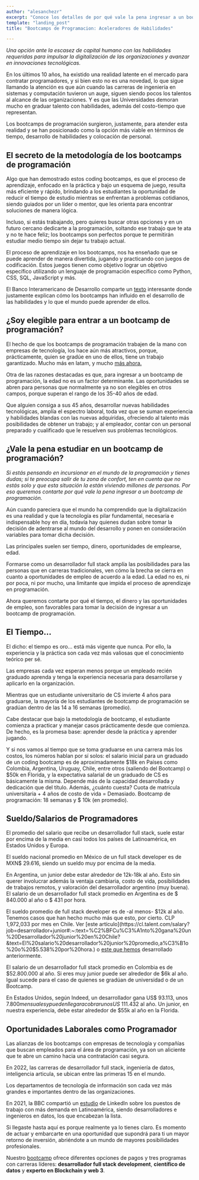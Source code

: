 ```yaml
---
author: "alesanchezr"
excerpt: "Conoce los detalles de por qué vale la pena ingresar a un bootcamp de programación y las oportunidades laborales que tendrás al graduarte de programador"
template: "landing_post" 
title: "Bootcamps de Programacion: Aceleradores de Habilidades"

---
```


_Una opción ante la escasez de capital humano con las habilidades requeridas para impulsar la digitalización de las organizaciones y avanzar en innovaciones tecnológicas._

En los últimos 10 años, ha existido una realidad latente en el mercado para contratar programadores, y si bien esto no es una novedad, lo que sigue llamando la atención es que aún cuando las carreras de ingeniería en sistemas y computación tuvieron un auge, siguen siendo pocos los talentos al alcance de las organizaciones. Y es que las Universidades demoran mucho en graduar talento con habilidades, además del costo-tiempo que representan.

Los bootcamps de programación surgieron, justamente, para atender esta realidad y se han posicionado como la opción más viable en términos de tiempo, desarrollo de habilidades y colocación de personal.


## El secreto de la metodología de los bootcamps de programación

Algo que han demostrado estos coding bootcamps, es que el proceso de aprendizaje, enfocado en la práctica y bajo un esquema de juego, resulta más eficiente y rápido, brindando a los estudiantes la oportunidad de reducir el tiempo de estudio mientras se enfrentan a problemas cotidianos, siendo guiados por un líder o mentor, que les orienta para encontrar soluciones de manera lógica.

Incluso, si estás trabajando, pero quieres buscar otras opciones y en un futuro cercano dedicarte a la programación, soltando ese trabajo que te ata y no te hace feliz; los bootcamps son perfectos porque te permitirán estudiar medio tiempo sin dejar tu trabajo actual.

El proceso de aprendizaje en los bootcamps, nos ha enseñado que se puede aprender de manera divertida, jugando y practicando con juegos de codificación. Estos juegos tienen como objetivo lograr un objetivo específico utilizando un lenguaje de programación específico como Python, CSS, SQL, JavaScript y más.

El Banco Interamericano de Desarrollo comparte un [texto](https://publications.iadb.org/es/la-disrupcion-del-talento-el-advenimiento-de-los-bootcamps-de-programacion-y-el-futuro-de-las) interesante donde justamente explican cómo los bootcamps han influido en el desarrollo de las habilidades y lo que el mundo puede aprender de ellos.


## ¿Soy elegible para entrar a un bootcamp de programación?

El hecho de que los bootcamps de programación trabajen de la mano con empresas de tecnología, los hace aún más atractivos, porque, prácticamente, quien se gradúe en uno de ellos, tiene un trabajo garantizado. Mucho más en latam, y mucho [más ahora.](https://blogs.iadb.org/innovacion/es/bootcamps-de-programacion-america-latina-y-el-caribe/) 

Otra de las razones destacadas es que, para ingresar a un bootcamp de programación, la edad no es un factor determinante. Las oportunidades se abren para personas que normalmente ya no son elegibles en otros campos, porque superan el rango de los 35-40 años de edad.

Que alguien consiga a sus 45 años, desarrollar nuevas habilidades tecnológicas, amplía el espectro laboral, toda vez que se suman experiencia y habilidades blandas con las nuevas adquiridas, ofreciendo al talento más posibilidades de obtener un trabajo; y al empleador, contar con un personal preparado y cualificado que le resuelven sus problemas tecnológicos.

## ¿Vale la pena estudiar en un bootcamp de programación?

_Si estás pensando en incursionar en el mundo de la programación y tienes dudas; si te preocupa salir de tu zona de confort, ten en cuenta que no estás solo y que esta situación la están viviendo millones de personas. Por eso queremos contarte por qué vale la pena ingresar a un bootcamp de programación._

Aún cuando pareciera que el mundo ha comprendido que la digitalización es una realidad y que la tecnología es pilar fundamental, necesaria e indispensable hoy en día, todavía hay quienes dudan sobre tomar la decisión de adentrarse al mundo del desarrollo y ponen en consideración variables para tomar dicha decisión.

Las principales suelen ser tiempo, dinero, oportunidades de emplearse, edad.

Formarse como un desarrollador full stack amplía las posibilidades para las personas que en carreras tradicionales, ven cómo la brecha se cierra en cuanto a oportunidades de empleo de acuerdo a la edad. La edad no es, ni por poca, ni por mucho, una limitante que impida el proceso de aprendizaje en programación. 

Ahora queremos contarte por qué el tiempo, el dinero y las oportunidades de empleo, son favorables para tomar la decisión de ingresar a un bootcamp de programación.


## El Tiempo…

El dicho: el tiempo es oro… está más vigente que nunca. Por ello, la experiencia y la práctica son cada vez más valiosas que el conocimiento teórico per sé.

Las empresas cada vez esperan menos porque un empleado recién graduado aprenda y tenga la experiencia necesaria para desarrollarse y aplicarlo en la organización. 

Mientras que un estudiante universitario de CS invierte 4 años para graduarse, la mayoría de los estudiantes de bootcamp de programación se gradúan dentro de las 14 a 16 semanas (promedio).

Cabe destacar que bajo la metodología de bootcamp, el estudiante comienza a practicar y manejar casos prácticamente desde que comienza. De hecho, es la promesa base: aprender desde la práctica y aprender jugando.

Y si nos vamos al tiempo que se toma graduarse en una carrera más los costos, los números hablan por sí solos: el salario inicial para un graduado de un coding bootcamp es de aproximadamente $18k en Países como Colombia, Argentina, Uruguay, Chile, entre otros (saliendo del Bootcamp) o $50k en Florida, y la expectativa salarial de un graduado de CS es básicamente la misma. Depende más de la capacidad desarrollada y dedicación que del título. Además, ¿cuánto cuesta? Cuota de matrícula universitaria + 4 años de costo de vida = Demasiado. Bootcamp de programación: 18 semanas y $ 10k (en promedio).


## Sueldo/Salarios de Programadores

El promedio del salario que recibe un desarrollador full stack, suele estar por encima de la media en casi todos los países de Latinoamérica, en Estados Unidos y Europa.

El sueldo nacional promedio en México de un full stack developer es de MXN$ 29.616, siendo un sueldo muy por encima de la media.

En Argentina, un junior debe estar alrededor de 12k-18k al año. Esto sin querer involucrar además la ventaja cambiaria, costo de vida, posibilidades de trabajos remotos, y valoración del desarrollador argentino (muy buena). El salario de un desarrollador full stack promedio en Argentina es de $ 840.000 al año o $ 431 por hora.

El sueldo promedio de full stack developer es de -al menos- $12k al año. Tenemos casos que han hecho mucho más que esto, por cierto. CLP 1,972,033 por mes en Chile. Ver [este artículo](https://cl.talent.com/salary?job=desarrollador+junior#:~:text=%C2%BFCu%C3%A1nto%20gana%20un%20Desarrollador%20junior%20en%20Chile?&text=El%20salario%20desarrollador%20junior%20promedio,a%C3%B1o%20o%20$5.538%20por%20hora.) o [este que hemos](https://4geeksacademy.com/es/desarrollador-full-stack/cuanto-gana-un-desarrollador-full-stack) desarrollado anteriormente. 

El salario de un desarrollador full stack promedio en Colombia es de $52.800.000 al año. Si eres muy junior puede ser alrededor de $6k al año. Igual sucede para el caso de quienes se gradúan de universidad o de un Bootcamp. 

En Estados Unidos, según Indeed, un desarrollador gana US$ 93.113, unos $7.800 mensuales y pueden llegar a cobrar unos US$ 111.432 al año. Un junior, en nuestra experiencia, debe estar alrededor de $55k al año en la Florida. 


## Oportunidades Laborales como Programador

Las alianzas de los bootcamps con empresas de tecnología y compañías que buscan empleados para el área de programación, ya son un aliciente que te abre un camino hacia una contratación casi segura. 

En 2022, las carreras de desarrollador full stack, ingeniería de datos, inteligencia articula, se ubican entre las primeras 15 en el mundo.

Los departamentos de tecnología de información son cada vez más grandes e importantes dentro de las organizaciones. 

En 2021, la BBC compartió un [estudio](https://www.bbc.com/mundo/noticias-56247281) de LinkedIn sobre los puestos de trabajo con más demanda en Latinoamérica, siendo desarrolladores e ingenieros en datos, los que encabezan la lista.

Si llegaste hasta aquí es porque realmente ya lo tienes claro. Es momento de actuar y embarcarte en una oportunidad que supondrá para ti un mayor retorno de inversión, abriéndote a un mundo de mayores posibilidades profesionales.

Nuestro [bootcamp](https://4geeksacademy.com/es/inicio) ofrece diferentes opciones de pagos y tres programas con carreras líderes: **desarrollador full stack development**, **científico de datos** y **experto en Blockchain y web 3**.
